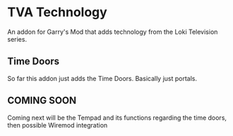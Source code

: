 # TVA Technology
An addon for Garry's Mod that adds technology from the Loki Television series.


## Time Doors
So far this addon just adds the Time Doors. Basically just portals.

## COMING SOON
Coming next will be the Tempad and its functions regarding the time doors, then possible Wiremod integration
